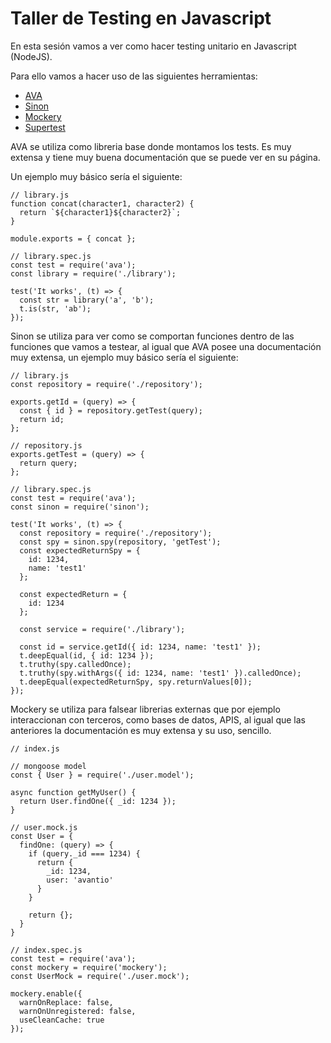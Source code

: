 # Taller de Testing en Javascript

En esta sesión vamos a ver como hacer testing unitario en Javascript (NodeJS).

Para ello vamos a hacer uso de las siguientes herramientas:
- [AVA](https://www.npmjs.com/package/ava)
- [Sinon](https://www.npmjs.com/package/sinon)
- [Mockery](https://www.npmjs.com/package/mockery)
- [Supertest](https://www.npmjs.com/package/supertest)

AVA se utiliza como libreria base donde montamos los tests. Es muy extensa y
tiene muy buena documentación que se puede ver en su página.

Un ejemplo muy básico sería el siguiente:

```
// library.js
function concat(character1, character2) {
  return `${character1}${character2}`;
}

module.exports = { concat };
```
```
// library.spec.js
const test = require('ava');
const library = require('./library');

test('It works', (t) => {
  const str = library('a', 'b');
  t.is(str, 'ab');
});
```

Sinon se utiliza para ver como se comportan funciones dentro de las funciones que vamos a testear,
al igual que AVA posee una documentación muy extensa, un ejemplo muy básico sería el siguiente:
```
// library.js
const repository = require('./repository');

exports.getId = (query) => {
  const { id } = repository.getTest(query);
  return id;
};

// repository.js
exports.getTest = (query) => {
  return query;
};
```
```
// library.spec.js
const test = require('ava');
const sinon = require('sinon');

test('It works', (t) => {
  const repository = require('./repository');
  const spy = sinon.spy(repository, 'getTest');
  const expectedReturnSpy = {
    id: 1234,
    name: 'test1'
  };

  const expectedReturn = {
    id: 1234
  };

  const service = require('./library');

  const id = service.getId({ id: 1234, name: 'test1' });
  t.deepEqual(id, { id: 1234 });
  t.truthy(spy.calledOnce);
  t.truthy(spy.withArgs({ id: 1234, name: 'test1' }).calledOnce);
  t.deepEqual(expectedReturnSpy, spy.returnValues[0]);
});
```

Mockery se utiliza para falsear librerias externas que por ejemplo
interaccionan con terceros, como bases de datos, APIS, al igual que
las anteriores la documentación es muy extensa y su uso, sencillo.
```
// index.js

// mongoose model
const { User } = require('./user.model');

async function getMyUser() {
  return User.findOne({ _id: 1234 });
}
```
```
// user.mock.js
const User = {
  findOne: (query) => {
    if (query._id === 1234) {
      return {
        _id: 1234,
        user: 'avantio'
      }
    }

    return {};
  }
}

// index.spec.js
const test = require('ava');
const mockery = require('mockery');
const UserMock = require('./user.mock');

mockery.enable({
  warnOnReplace: false,
  warnOnUnregistered: false,
  useCleanCache: true
});


```


